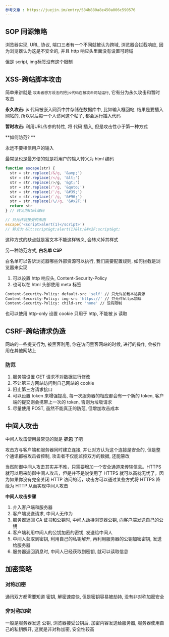 ```yaml
---
参考文章 : https://juejin.im/entry/584b880a8e450a006c590576
---
```


## SOP 同源策略

浏览器实现, URL, 协议, 端口三者有一个不同就被认为跨域, 浏览器会拦截响应, 因为浏览器认为这是不安全的, 并且 http 响应头里面没有设置可跨域

但是 script, img标签没有这个限制

## XSS-跨站脚本攻击

简单来讲就是 `攻击者想方设法的把js代码在被攻击网站运行`, 它有分为永久攻击和暂时攻击

**永久攻击:** js 代码被嵌入网页中并存储在数据库中, 比如输入框回帖, 结果是要插入网站的, 所以以后每一个人访问这个帖子, 都会运行插入代码

**暂时攻击:** 利用URL传参的特性, 将 代码 插入, 但是攻击性小于第一种方式

**如何防范?  **

永远不要相信用户的输入

最常见也是最方便的就是将用户的输入转义为 html 编码

```js
function escape(str) {
  str = str.replace(/&/g, '&amp;')
  str = str.replace(/</g, '&lt;')
  str = str.replace(/>/g, '&gt;')
  str = str.replace(/"/g, '&quto;')
  str = str.replace(/'/g, '&#39;')
  str = str.replace(/`/g, '&#96;')
  str = str.replace(/\//g, '&#x2F;')
  return str
} // 转义为html编码

// 只允许我接受的东西
escape('<script>alert(1)</script>')
// 转义为 &lt;script&gt;alert(1)&lt;&#x2F;script&gt;
```

这种方式的缺点就是富文本不能这样转义, 会转义掉其样式

另一种防范方式, **白名单 CSP**

白名单可以告诉浏览器哪些外部资源可以执行, 我们需要配置规则, 如何拦截是浏览器来实现

1. 可以设置 http 响应头, Content-Security-Policy
2. 也可以在 html 头部使用 meta 标签

```bash
Content-Security-Policy: default-src 'self' // 只允许加载本站资源
Content-Security-Policy: img-src 'https://' // 只允许https加载
Content-Security-Policy: child-src 'none' // 没有限制
```

也可以使用 http-only 设置 cookie 只用于 http, 不能被 js 读取

## CSRF-跨站请求伪造

网站的一些提交行为, 被黑客利用, 你在访问黑客网站的时候, 进行的操作, 会被作用在其他网站上

### 防范

1. 服务端设置 GET 请求不对数据进行修改
2. 不让第三方网站访问到自己网站的 cookie
3. 阻止第三方请求接口
4. 可以设置 token 来增强提高, 每一次服务器的相应都会有一个新的 token, 客户端的提交则会携带上一次的 token, 否则为垃圾请求
5. 尽量使用 POST, 虽然不能真正的防范, 但增加攻击成本



## 中间人攻击

中间人攻击使用最常见的就是 **抓包** 了吧

攻击方与客户端和服务器同时建立连接, 并让对方认为这个连接是安全的, 但是整个通讯都被攻击者控制, 攻击者不仅能监控双方的数据, 还能篡改

当然防御中间人攻击其实并不难，只需要增加一个安全通道来传输信息。HTTPS 就可以用来防御中间人攻击，但是并不是说使用了 HTTPS 就可以高枕无忧了，因为如果你没有完全关闭 HTTP 访问的话，攻击方可以通过某些方式将 HTTPS 降级为 HTTP 从而实现中间人攻击

**中间人攻击步骤**

1. 介入客户端和服务器
2. 客户端发送请求, 中间人无作为
3. 服务器返回 CA 证书和公钥时, 中间人劫持浏览器公钥, 向客户端发送自己的公钥
4. 客户端利用中间人的公钥加密的密钥, 发送给中间人
5. 中间人获取到密钥, 利用自己的私钥解开, 再利用服务器的公钥加密密钥, 发送给服务器
6. 服务器返回消息时, 中间人已经获取到密钥, 就可以读取信息



## 加密策略

### 对称加密

通讯双方都需要知道 密钥, 解密速度快, 但是密钥容易被劫持, 没有非对称加密安全

### 非对称加密

一般是服务器发送 公钥, 浏览器接受公钥后, 加密内容发送给服务器, 服务器使用自己的私钥解开, 这就是非对称加密, 安全性较高
